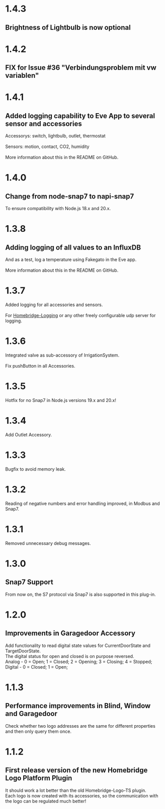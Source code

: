 # 1.4.3 #

## Brightness of Lightbulb is now optional ##


# 1.4.2 #

## FIX for Issue #36 "Verbindungsproblem mit vw variablen" ##

# 1.4.1 #

## Added logging capability to Eve App to several sensor and accessories ##

Accessorys: switch, lightbulb, outlet, thermostat</br>  
Sensors: motion, contact, CO2, humidity</br>  
More information about this in the README on GitHub.</br>  

# 1.4.0 #

## Change from node-snap7 to napi-snap7 ##

To ensure compatibility with Node.js 18.x and 20.x.

# 1.3.8 #

## Adding logging of all values to an InfluxDB ##

And as a test, log a temperature using Fakegato in the Eve app.</br>  
More information about this in the README on GitHub.</br>  

# 1.3.7 #  

Added logging for all accessories and sensors.</br>  
For [Homebridge-Logging](https://github.com/Sinclair81/Homebridge-Logging) or any other freely configurable udp server for logging.</br>  

# 1.3.6 #  

Integrated valve as sub-accessory of IrrigationSystem.</br>  
Fix pushButton in all Accessories.</br>  

# 1.3.5 #  

Hotfix for no Snap7 in Node.js versions 19.x and 20.x!</br>  

# 1.3.4 #  

Add Outlet Accessory.</br>  

# 1.3.3 #  

Bugfix to avoid memory leak.</br>  

# 1.3.2 #  

Reading of negative numbers and error handling improved, in Modbus and Snap7.</br>  

# 1.3.1 #  

Removed unnecessary debug messages.</br>  

# 1.3.0 #  

## Snap7 Support ##  

From now on, the S7 protocol via Snap7 is also supported in this plug-in.</br>  

# 1.2.0 #  

## Improvements in Garagedoor Accessory ##  

Add functionality to read digital state values for CurrentDoorState and TargetDoorState.</br>
The digital status for open and closed is on purpose reversed.</br>
Analog - 0 = Open; 1 = Closed; 2 = Opening; 3 = Closing; 4 = Stopped;</br>
Digital - 0 = Closed; 1 = Open;</br>

# 1.1.3 #  

## Performance improvements in Blind, Window and Garagedoor ##

Check whether two logo addresses are the same for different properties and then only query them once.</br>  

# 1.1.2 #

## First release version of the new Homebridge Logo Platform Plugin ##  

It should work a lot better than the old Homebridge-Logo-TS plugin.</br> 
Each logo is now created with its accessories, so the communication with the logo can be regulated much better!</br> 